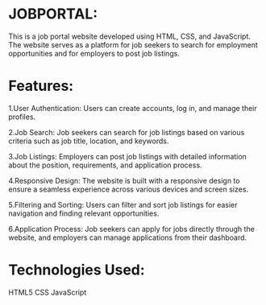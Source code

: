 # JOBPORTAL:
This is a job portal website developed using HTML, CSS, and JavaScript. The website serves as a platform for job seekers to search for employment opportunities and for employers to post job listings.

# Features:
1.User Authentication: Users can create accounts, log in, and manage their profiles.

2.Job Search: Job seekers can search for job listings based on various criteria such as job title, location, and keywords.

3.Job Listings: Employers can post job listings with detailed information about the position, requirements, and application process.

4.Responsive Design: The website is built with a responsive design to ensure a seamless experience across various devices and screen sizes.

5.Filtering and Sorting: Users can filter and sort job listings for easier navigation and finding relevant opportunities.

6.Application Process: Job seekers can apply for jobs directly through the website, and employers can manage applications from their dashboard.

# Technologies Used:

HTML5
CSS
JavaScript
